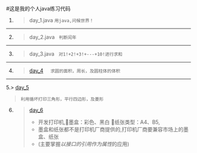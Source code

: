 #这是我的个人java练习代码
1. > day_1.java
   > `用java,问候世界！`
  ------
2. > day_2.java
   `判断闰年`
 ---
3. > day_3.java
   `对1!+2!+3!+---+10!进行求和`
 ---
4. > [day_4](./day_4)
     `求圆的面积，周长，及圆柱体的体积`
---
5.> [day_5](.day_5)
>`利用循坏打印三角形，平行四边形，及菱形`
6. > [day_6](./day_6)
   > * 开发打印机,墨盒：彩色、黑白 纸张类型：A4、B5,
   > * 墨盒和纸张都不是打印机厂商提供的,打印机厂商要兼容市场上的墨盒、纸张
   > * (主要掌握*以接口的引用作为属性*的应用)


